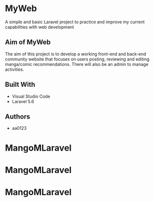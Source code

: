 # MyWeb

A simple and basic Laravel project to practice and improve my current capabilities with web development

## Aim of MyWeb

The aim of this project is to develop a working front-end and back-end community website that focuses on users posting, reviewing and editing manga/comic recommendations. There will also be an admin to manage activities.

## Built With

- Visual Studio Code
- Laravel 5.6

## Authors

- aa0123
# MangoMLaravel
# MangoMLaravel
# MangoMLaravel

